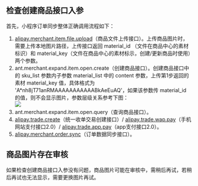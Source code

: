 ## 检查创建商品接口入参
首先，小程序订单同步整体正确调用流程如下：

1. [alipay.merchant.item.file.upload](https://opendocs.alipay.com/mini/02ctgk)（商品文件上传接口）。上传商品图片时，需要上传本地图片路径，上传接口返回 material_id （文件在商品中心的素材标识）和 material_key（文件在商品中心的素材标示，创建/更新商品时使用）两个参数。
2. ant.merchant.expand.item.open.create（创建商品接口）。创建商品接口中的 sku_list 参数内子参数 material_list 中的 content 参数，上传第1步返回的素材 material_key 值，具体格式为 'A*nh8jT71anRMAAAAAAAAAAABkAeEuAQ'，如果该参数传 material_id 的值，则不会显示图片，参数层级关系参考下图：<br />![](https://gw.alipayobjects.com/zos/sptworksff_prod/4ba0034c-0aa5-44f1-9564-e61b4c8c88d0.png#align=left&display=inline&height=731&margin=%5Bobject%20Object%5D&originHeight=731&originWidth=1113&status=done&style=none&width=1113)
3. ant.merchant.expand.item.open.query（查询商品接口）。
4. [alipay.trade.create](https://opendocs.alipay.com/open/02ekfj)（统一收单交易创建接口）/ [alipay.trade.wap.pay](https://opendocs.alipay.com/open/02ivbs)（手机网站支付接口2.0）/ [alipay.trade.app.pay](https://opendocs.alipay.com/open/02e7gq)（app支付接口2.0）。
5. [alipay.merchant.order.sync](https://opendocs.alipay.com/mini/043zb5)（订单数据同步接口）。

## 商品图片存在审核
如果检查创建商品接口入参没有问题，商品图片可能在审核中，需稍后再试，若稍后再试也无法显示，需要更换图片再试。
